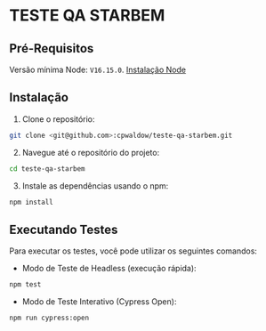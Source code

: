 # TESTE QA STARBEM

## Pré-Requisitos

Versão mínima Node: `V16.15.0`. [Instalação Node](https://nodejs.org/en)

## Instalação

1. Clone o repositório:

```bash
git clone <git@github.com>:cpwaldow/teste-qa-starbem.git
```

2. Navegue até o repositório do projeto:

```bash
cd teste-qa-starbem
```

3. Instale as dependências usando o npm:

```bash
npm install
```

## Executando Testes

Para executar os testes, você pode utilizar os seguintes comandos:

- Modo de Teste de Headless (execução rápida):

```bash
npm test
```

- Modo de Teste Interativo (Cypress Open):

```bash
npm run cypress:open
```
